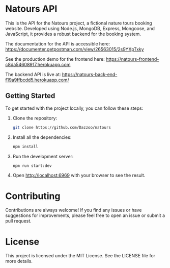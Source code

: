 # Natours API

This is the API for the Natours project, a fictional nature tours booking website. Developed using Node.js, MongoDB, Express, Mongoose, and JavaScript, it provides a robust backend for the booking system.

The documentation for the API is accessible here: https://documenter.getpostman.com/view/26563015/2s9YXpTxky

See the production demo for the frontend here: https://natours-frontend-c8da54608917.herokuapp.com

The backend API is live at: https://natours-back-end-f19a9ffbcdd5.herokuapp.com/

## Getting Started

To get started with the project locally, you can follow these steps:

1. Clone the repository:

   ```bash
   git clone https://github.com/Dazzoo/natours

2. Install all the dependencies:

   ```bash
   npm install
   ```

3. Run the development server:

   ```bash
   npm run start:dev
   ```

4. Open [http://localhost:6969](http://localhost:6969) with your browser to see the result.

# Contributing
Contributions are always welcome! If you find any issues or have suggestions for improvements, please feel free to open an issue or submit a pull request.

# License
This project is licensed under the MIT License. See the LICENSE file for more details.
